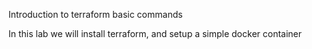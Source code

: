 Introduction to terraform basic commands

In this lab we will install terraform, and setup a simple docker container


